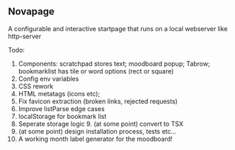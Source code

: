 ## Novapage

A configurable and interactive startpage that runs on a local webserver like http-server

Todo:

1. Components: scratchpad stores text; moodboard popup; Tabrow; bookmarklist has tile or word options (rect or square)
2. Config env variables
3. CSS rework
4. HTML metatags (icons etc);
5. Fix favicon extraction (broken links, rejected requests)
6. Improve listParse edge cases
7. localStorage for bookmark list
8. Seperate storage logic 9. (at some point) convert to TSX
9. (at some point) design installation process, tests etc...
10. A working month label generator for the moodboard!
